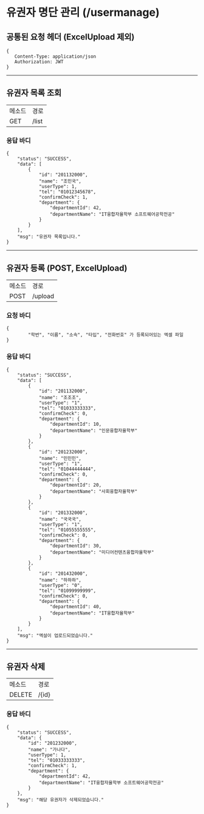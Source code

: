 # 유권자 명단 관리 (/usermanage)

## 공통된 요청 헤더 (ExcelUpload 제외)
<pre><code>{
   Content-Type: application/json
   Authorization: JWT
}</code></pre>

***

## 유권자 목록 조회
<table>
<tr>
<td>메소드</td>
<td>경로</td>
</tr>
<tr>
<td>GET</td>
<td>/list</td>
</tr>
</table>

### 응답 바디
<pre><code>{
    "status": "SUCCESS",
    "data": [
        {
            "id": "201132000",
            "name": "조민국",
            "userType": 1,
            "tel": "01012345678",
            "confirmCheck": 1,
            "department": {
                "departmentId": 42,
                "departmentName": "IT융합자율학부 소프트웨어공학전공"
            }
        }
    ],
    "msg": "유권자 목록입니다."
}</code></pre>

***

## 유권자 등록 (POST, ExcelUpload)
<table>
<tr>
<td>메소드</td>
<td>경로</td>
</tr>
<tr>
<td>POST</td>
<td>/upload</td>
</tr>
</table>

### 요청 바디
<pre><code>{
        "학번", "이름", "소속", "타입", "전화번호" 가 등록되어있는 엑셀 파일
}</code></pre>

### 응답 바디
<pre><code>{
    "status": "SUCCESS",
    "data": [
        {
            "id": "201132000",
            "name": "조조조",
            "userType": "1",
            "tel": "01033333333",
            "confirmCheck": 0,
            "department": {
                "departmentId": 10,
                "departmentName": "인문융합자율학부"
            }
        },
        {
            "id": "201232000",
            "name": "민민민",
            "userType": "1",
            "tel": "01044444444",
            "confirmCheck": 0,
            "department": {
                "departmentId": 20,
                "departmentName": "사회융합자율학부"
            }
        },
        {
            "id": "201332000",
            "name": "국국국",
            "userType": "1",
            "tel": "01055555555",
            "confirmCheck": 0,
            "department": {
                "departmentId": 30,
                "departmentName": "미디어컨텐츠융합자율학부"
            }
        },
        {
            "id": "201432000",
            "name": "하하하",
            "userType": "0",
            "tel": "01099999999",
            "confirmCheck": 0,
            "department": {
                "departmentId": 40,
                "departmentName": "IT융합자율학부"
            }
        }
    ],
    "msg": "엑설이 업로드되었습니다."
}</code></pre>

***

## 유권자 삭제
<table>
<tr>
<td>메소드</td>
<td>경로</td>
</tr>
<tr>
<td>DELETE</td>
<td>/{id}</td>
</tr>
</table>

### 응답 바디
<pre><code>{
    "status": "SUCCESS",
    "data": {
        "id": "201232000",
        "name": "가나다",
        "userType": 1,
        "tel": "01033333333",
        "confirmCheck": 1,
        "department": {
            "departmentId": 42,
            "departmentName": "IT융합자율학부 소프트웨어공학전공"
        }
    },
    "msg": "해당 유권자가 삭제되었습니다."
}</code></pre>